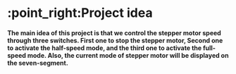<h1>:point_right:Project idea </h1>
<h4>The main idea of this project is that we control the stepper motor speed through three switches. First one to stop the stepper motor, Second one to activate the half-speed mode, and the third one to activate the full-speed mode. Also, the current mode of stepper motor will be displayed on the seven-segment.</h4>
